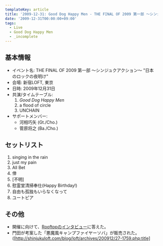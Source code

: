 ```yaml
---
templateKey: article
title: '2009-12-31: Good Dog Happy Men - THE FINAL OF 2009 第一部 ～シンジュクアクション～ "日本のロックの夜明け" at 新宿LOFT'
date: '2009-12-31T00:00:00+09:00'
tags:
  - Live
  - Good Dog Happy Men
  - _incomplete
---
```

## 基本情報

* イベント名: THE FINAL OF 2009 第一部 ～シンジュクアクション～ "日本のロックの夜明け"
* 会場: 新宿LOFT, 東京
* 日時: 2009年12月31日
* 共演/タイムテーブル:
  1. *Good Dog Happy Men*
  1. a flood of circle
  1. UNCHAIN
* サポートメンバー:
  * 河相巧矢 (Gt./Cho.)
  * 菅原将之 (Ba./Cho.)

## セットリスト

1. singing in the rain
1. just my pain
1. All Bet
1. 倖
1. [不明]
1. 慰霊堂清掃奉仕(Happy Birthday!)
1. 自由も孤独もいらなくなって
1.  ユートピア

## その他

* 開催に向けて、[Rooftopのインタビュー](http://rooftop.cc/interview/091130120006.php)に答えた。
* 門田が考案した「悪魔風キャンプファイヤーソバ」が販売された。([http://shinjukuloft.com/blog/loft/archives/200912/27-1759.php:title]

